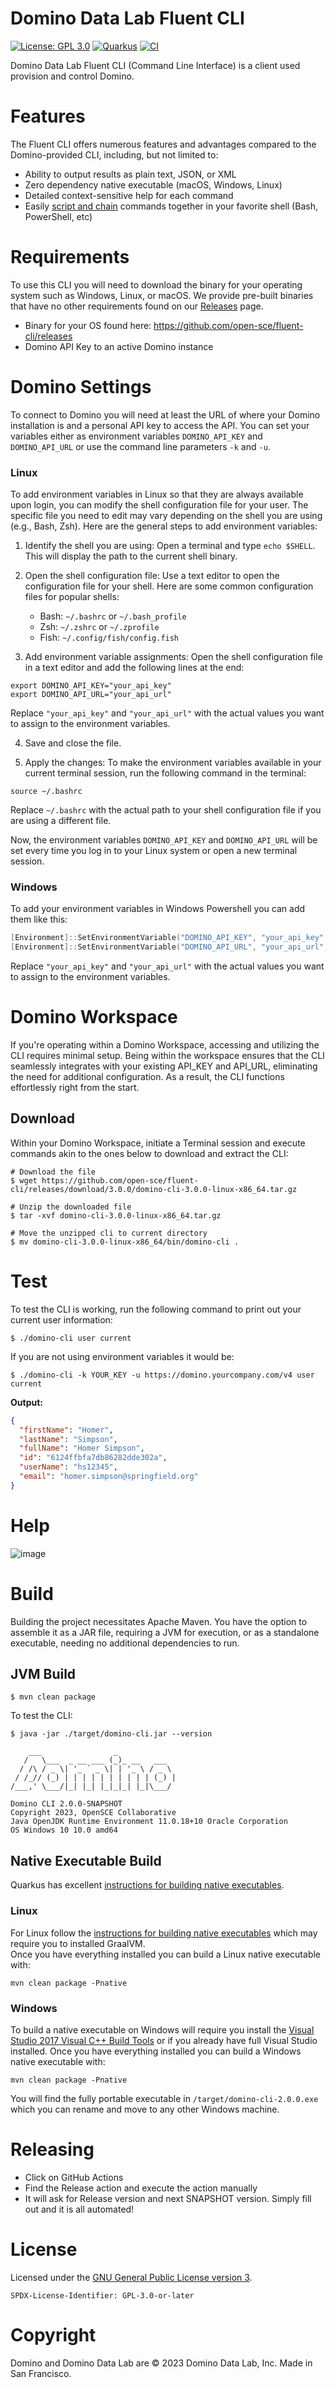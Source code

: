 # Domino Data Lab Fluent CLI

[![License: GPL 3.0](https://img.shields.io/badge/License-GPL3-red.svg?style=for-the-badge)](https://opensource.org/license/gpl-3-0/)
[![Quarkus](https://img.shields.io/badge/quarkus-power-blue?logo=quarkus&style=for-the-badge)](https://github.com/quarkusio/quarkus)
[![CI](https://img.shields.io/github/actions/workflow/status/open-sce/fluent-cli/build.yml?branch=main&logo=GitHub&style=for-the-badge)](https://github.com/open-sce/fluent-cli/actions/workflows/build.yml)

Domino Data Lab Fluent CLI (Command Line Interface) is a client used provision and control Domino.

# Features

The Fluent CLI offers numerous features and advantages compared to the Domino-provided CLI, including, but not limited to:

- Ability to output results as plain text, JSON, or XML
- Zero dependency native executable (macOS, Windows, Linux)
- Detailed context-sensitive help for each command
- Easily [script and chain](https://raw.githubusercontent.com/open-sce/fluent-cli/main/demo/demo.sh) commands together in your favorite shell (Bash, PowerShell, etc)

# Requirements

To use this CLI you will need to download the binary for your operating system such as Windows, Linux, or macOS. We provide pre-built binaries that have no other requirements found
on our [Releases](https://github.com/open-sce/fluent-cli/releases) page.

- Binary for your OS found here: https://github.com/open-sce/fluent-cli/releases
- Domino API Key to an active Domino instance

# Domino Settings

To connect to Domino you will need at least the URL of where your Domino installation is and a personal API key to
access the API. You can set your variables either as environment variables `DOMINO_API_KEY` and `DOMINO_API_URL` or use
the command line parameters `-k` and `-u`.

### Linux

To add environment variables in Linux so that they are always available upon login, you can modify the shell configuration file for your user. The specific file you need to edit may vary depending on the shell you are using (e.g., Bash, Zsh). Here are the general steps to add environment variables:

1. Identify the shell you are using: Open a terminal and type `echo $SHELL`. This will display the path to the current shell binary.

2. Open the shell configuration file: Use a text editor to open the configuration file for your shell. Here are some common configuration files for popular shells:

   - Bash: `~/.bashrc` or `~/.bash_profile`
   - Zsh: `~/.zshrc` or `~/.zprofile`
   - Fish: `~/.config/fish/config.fish`

3. Add environment variable assignments: Open the shell configuration file in a text editor and add the following lines at the end:

```shell
export DOMINO_API_KEY="your_api_key"
export DOMINO_API_URL="your_api_url"
```

Replace `"your_api_key"` and `"your_api_url"` with the actual values you want to assign to the environment variables.

4. Save and close the file.

5. Apply the changes: To make the environment variables available in your current terminal session, run the following command in the terminal:

```shell
source ~/.bashrc
```

Replace `~/.bashrc` with the actual path to your shell configuration file if you are using a different file.

Now, the environment variables `DOMINO_API_KEY` and `DOMINO_API_URL` will be set every time you log in to your Linux system or open a new terminal session.

### Windows

To add your environment variables in Windows Powershell you can add them like this:

```powershell
[Environment]::SetEnvironmentVariable("DOMINO_API_KEY", "your_api_key", "User")
[Environment]::SetEnvironmentVariable("DOMINO_API_URL", "your_api_url", "User")
```

Replace `"your_api_key"` and `"your_api_url"` with the actual values you want to assign to the environment variables.

# Domino Workspace

If you're operating within a Domino Workspace, accessing and utilizing the CLI requires minimal setup. Being within the workspace ensures that the CLI seamlessly integrates with your existing API_KEY and API_URL, eliminating the need for additional configuration. As a result, the CLI functions effortlessly right from the start.

## Download

Within your Domino Workspace, initiate a Terminal session and execute commands akin to the ones below to download and extract the CLI:

```shell
# Download the file
$ wget https://github.com/open-sce/fluent-cli/releases/download/3.0.0/domino-cli-3.0.0-linux-x86_64.tar.gz

# Unzip the downloaded file
$ tar -xvf domino-cli-3.0.0-linux-x86_64.tar.gz

# Move the unzipped cli to current directory
$ mv domino-cli-3.0.0-linux-x86_64/bin/domino-cli .
```

# Test

To test the CLI is working, run the following command to print out your current user information:

```shell
$ ./domino-cli user current
```

If you are not using environment variables it would be:

```shell
$ ./domino-cli -k YOUR_KEY -u https://domino.yourcompany.com/v4 user current
```

**Output:**

```json
{
  "firstName": "Homer",
  "lastName": "Simpson",
  "fullName": "Homer Simpson",
  "id": "6124ffbfa7db86282dde302a",
  "userName": "hs12345",
  "email": "homer.simpson@springfield.org"
}
```

# Help

![image](https://user-images.githubusercontent.com/4399574/155019857-986e31e4-abc0-4eda-9e96-3ed39c746119.png)

# Build

Building the project necessitates Apache Maven. You have the option to assemble it as a JAR file, requiring a JVM for execution, or as a standalone executable, needing no additional dependencies to run.

## JVM Build

```shell
$ mvn clean package
```

To test the CLI:

```shell
$ java -jar ./target/domino-cli.jar --version

    ___                _
   /   \___  _ __ ___ (_)_ __   ___
  / /\ / _ \| '_ ` _ \| | '_ \ / _ \
 / /_// (_) | | | | | | | | | | (_) |
/___,' \___/|_| |_| |_|_|_| |_|\___/

Domino CLI 2.0.0-SNAPSHOT
Copyright 2023, OpenSCE Collaborative
Java OpenJDK Runtime Environment 11.0.18+10 Oracle Corporation
OS Windows 10 10.0 amd64
```

## Native Executable Build

Quarkus has excellent [instructions for building native executables](https://quarkus.io/guides/building-native-image).

### Linux

For Linux follow the [instructions for building native executables](https://quarkus.io/guides/building-native-image) which may require you to installed GraalVM.  
Once you have everything installed you can build a Linux native executable with:

```shell
mvn clean package -Pnative
```

### Windows

To build a native executable on Windows will require you install the [Visual Studio 2017 Visual C++ Build Tools](https://aka.ms/vs/15/release/vs_buildtools.exe) or if you already have full Visual Studio installed.
Once you have everything installed you can build a Windows native executable with:

```shell
mvn clean package -Pnative
```

You will find the fully portable executable in `/target/domino-cli-2.0.0.exe` which you can rename and move to any other Windows machine.

# Releasing

- Click on GitHub Actions
- Find the Release action and execute the action manually
- It will ask for Release version and next SNAPSHOT version. Simply fill out and it is all automated!

# License

Licensed under the [GNU General Public License version 3](https://opensource.org/license/gpl-3-0/).

`SPDX-License-Identifier: GPL-3.0-or-later`

# Copyright

Domino and Domino Data Lab are © 2023 Domino Data Lab, Inc. Made in San Francisco.
